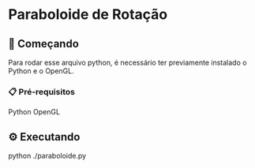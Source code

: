 # Paraboloide de Rotação

## 🚀 Começando

Para rodar esse arquivo python, é necessário ter previamente instalado o Python e o OpenGL.

### 📋 Pré-requisitos

Python
OpenGL

## ⚙️ Executando

python ./paraboloide.py